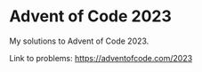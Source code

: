 # Advent of Code 2023
My solutions to Advent of Code 2023. 

Link to problems: https://adventofcode.com/2023
